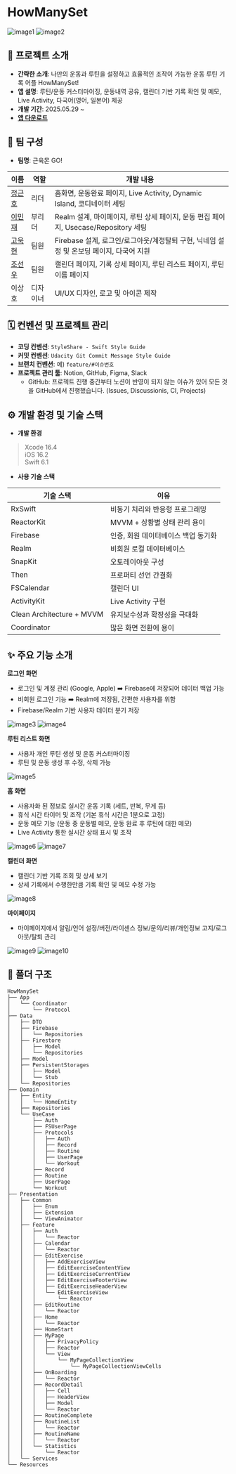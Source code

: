 # HowManySet
![image1](https://github.com/user-attachments/assets/5e2523bb-d0fe-408c-a767-e6edd85fd3a3)
![image2](https://github.com/user-attachments/assets/7335ea90-4a7a-4322-a0b4-496bc5b7591d)

## 📌 프로젝트 소개
- **간략한 소개**: 나만의 운동과 루틴을 설정하고 효율적인 조작이 가능한 운동 루틴 기록 어플 HowManySet!  
- **앱 설명**: 루틴/운동 커스터마이징, 운동내역 공유, 캘린더 기반 기록 확인 및 메모, Live Activity, 다국어(영어, 일본어) 제공  
- **개발 기간**: 2025.05.29 ~  
- [**앱 다운로드**](https://apps.apple.com/kr/app/howmanyset/id6746778243?l=en-GB)

## 👥 팀 구성
- **팀명**: 근육몬 GO!

| 이름 | 역할 | 개발 내용 |
|------|------|--------|
| [정근호](https://github.com/eightroutes) | 리더 | 홈화면, 운동완료 페이지, Live Activity, Dynamic Island, 코디네이터 세팅 |
| [이민재](https://github.com/minjae-L) | 부리더 | Realm 설계, 마이페이지, 루틴 상세 페이지, 운동 편집 페이지, Usecase/Repository 세팅 |
| [고욱현](https://github.com/imo2k) | 팀원 | Firebase 설계, 로그인/로그아웃/계정탈퇴 구현, 닉네임 설정 및 온보딩 페이지, 다국어 지원 |
| [조선우](https://github.com/Sn8Ch0) | 팀원 | 캘린더 페이지, 기록 상세 페이지, 루틴 리스트 페이지, 루틴 이름 페이지 |
| 이상호 | 디자이너 | UI/UX 디자인, 로고 및 아이콘 제작 |

## 🗓️ 컨벤션 및 프로젝트 관리
- **코딩 컨벤션**: `StyleShare - Swift Style Guide`
- **커밋 컨벤션**: `Udacity Git Commit Message Style Guide`
- **브랜치 컨벤션**: 예) `feature/#이슈번호`
- **프로젝트 관리 툴**: Notion, GitHub, Figma, Slack
    - GitHub: 프로젝트 진행 중간부터 노션이 반영이 되지 않는 이슈가 있어 모든 것을 GitHub에서 진행했습니다.
    (Issues, Discussionis, CI, Projects)

## ⚙️ 개발 환경 및 기술 스택
- **개발 환경**
> Xcode 16.4  
> iOS 16.2  
> Swift 6.1  

- **사용 기술 스택**

| 기술 스택 | 이유 |
|------------------|----------------------------------|
| RxSwift | 비동기 처리와 반응형 프로그래밍 |
| ReactorKit | MVVM + 상황별 상태 관리 용이 |
| Firebase | 인증, 회원 데이터베이스 백업 동기화 |
| Realm | 비회원 로컬 데이터베이스 |
| SnapKit | 오토레이아웃 구성 |
| Then | 프로퍼티 선언 간결화 |
| FSCalendar | 캘린더 UI |
| ActivityKit | Live Activity 구현 |
| Clean Architecture + MVVM | 유지보수성과 확장성을 극대화 |
| Coordinator | 많은 화면 전환에 용이 |

## ✨ 주요 기능 소개
**로그인 화면**
- 로그인 및 계정 관리 (Google, Apple) ➡️ Firebase에 저장되어 데이터 백업 가능
- 비회원 로그인 기능 ➡️ Realm에 저장됨, 간편한 사용자를 위함
- Firebase/Realm 기반 사용자 데이터 분기 저장

![image3](https://github.com/user-attachments/assets/288a03b6-1a19-4bb4-af31-f7722385d34c)
![image4](https://github.com/user-attachments/assets/dd999fdc-ceac-4843-96f0-94362f3814cf)

**루틴 리스트 화면**
- 사용자 개인 루틴 생성 및 운동 커스터마이징
- 루틴 및 운동 생성 후 수정, 삭제 가능

![image5](https://github.com/user-attachments/assets/89fad2f8-dded-475a-b4fb-7343725eede7)

**홈 화면**
- 사용자화 된 정보로 실시간 운동 기록 (세트, 반복, 무게 등)
- 휴식 시간 타이머 및 조작 (기본 휴식 시간은 1분으로 고정)
- 운동 메모 기능 (운동 중 운동별 메모, 운동 완료 후 루틴에 대한 메모)
- Live Activity 통한 실시간 상태 표시 및 조작

![image6](https://github.com/user-attachments/assets/49028cb5-ecb3-4bb6-ba91-5753b125fcfb)
![image7](https://github.com/user-attachments/assets/c8b2bc5a-737c-48f4-94a8-3eb04ead5f56)

**캘린더 화면**
- 캘린더 기반 기록 조회 및 상세 보기
- 상세 기록에서 수행한만큼 기록 확인 및 메모 수정 가능

![image8](https://github.com/user-attachments/assets/81ada4c8-9fca-4578-a3de-7b9e0c6d2b35)

**마이페이지**
- 마이페이지에서 알림/언어 설정/버전/라이센스 정보/문의/리뷰/개인정보 고지/로그아웃/탈퇴 관리

![image9](https://github.com/user-attachments/assets/f69c7f32-de4c-4012-be6d-5612784fe40e)
![image10](https://github.com/user-attachments/assets/a2f0211c-6439-425c-8942-b95bb83b800f)

## 📁 폴더 구조
```
HowManySet
├── App
│   └── Coordinator
│       └── Protocol
├── Data
│   ├── DTO
│   ├── Firebase
│   │   └── Repositories
│   ├── Firestore
│   │   ├── Model
│   │   └── Repositories
│   ├── Model
│   ├── PersistentStorages
│   │   ├── Model
│   │   └── Stub
│   └── Repositories
├── Domain
│   ├── Entity
│   │   └── HomeEntity
│   ├── Repositories
│   └── UseCase
│       ├── Auth
│       ├── FSUserPage
│       ├── Protocols
│       │   ├── Auth
│       │   ├── Record
│       │   ├── Routine
│       │   ├── UserPage
│       │   └── Workout
│       ├── Record
│       ├── Routine
│       ├── UserPage
│       └── Workout
├── Presentation
│   ├── Common
│   │   ├── Enum
│   │   ├── Extension
│   │   └── ViewAnimator
│   ├── Feature
│   │   ├── Auth
│   │   │   └── Reactor
│   │   ├── Calendar
│   │   │   └── Reactor
│   │   ├── EditExercise
│   │   │   ├── AddExerciseView
│   │   │   ├── EditExerciseContentView
│   │   │   ├── EditExerciseCurrentView
│   │   │   ├── EditExerciseFooterView
│   │   │   ├── EditExerciseHeaderView
│   │   │   └── EditExerciseView
│   │   │       └── Reactor
│   │   ├── EditRoutine
│   │   │   └── Reactor
│   │   ├── Home
│   │   │   └── Reactor
│   │   ├── HomeStart
│   │   ├── MyPage
│   │   │   ├── PrivacyPolicy
│   │   │   ├── Reactor
│   │   │   └── View
│   │   │       └── MyPageCollectionView
│   │   │           └── MyPageCollectionViewCells
│   │   ├── OnBoarding
│   │   │   └── Reactor
│   │   ├── RecordDetail
│   │   │   ├── Cell
│   │   │   ├── HeaderView
│   │   │   ├── Model
│   │   │   └── Reactor
│   │   ├── RoutineComplete
│   │   ├── RoutineList
│   │   │   └── Reactor
│   │   ├── RoutineName
│   │   │   └── Reactor
│   │   └── Statistics
│   │       └── Reactor
│   └── Services
└── Resources
```
